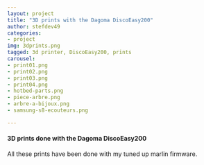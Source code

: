 ```yaml
---
layout: project
title: "3D prints with the Dagoma DiscoEasy200"
author: stefdev49
categories:
- project
img: 3dprints.png
tagged: 3d printer, DiscoEasy200, prints
carousel:
- print01.png
- print02.png
- print03.png
- print04.png
- hotbed-parts.png
- piece-arbre.png
- arbre-a-bijoux.png
- samsung-s8-ecouteurs.png

---
```

#### 3D prints done with the Dagoma DiscoEasy200
<div class="hline"></div>
All these prints have been done with my tuned up marlin firmware.

